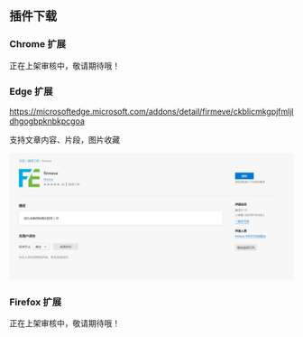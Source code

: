 ## 插件下载

### Chrome 扩展

正在上架审核中，敬请期待哦！

### Edge 扩展
https://microsoftedge.microsoft.com/addons/detail/firmeve/ckblicmkgpjfmljldhgogbpknbkpcgoa

支持文章内容、片段，图片收藏

![image-20220516104611592](../../_resources/images/image-20220516104611592.png)

### Firefox 扩展

正在上架审核中，敬请期待哦！
